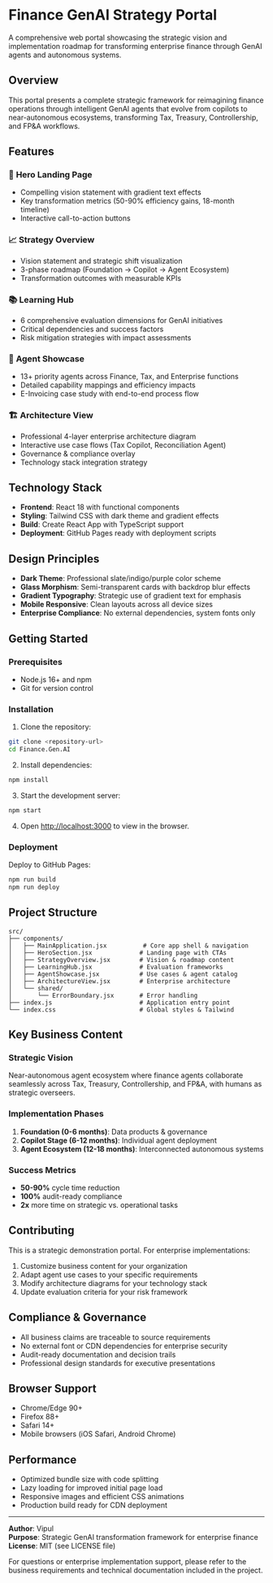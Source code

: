 # Finance GenAI Strategy Portal

A comprehensive web portal showcasing the strategic vision and implementation roadmap for transforming enterprise finance through GenAI agents and autonomous systems.

## Overview

This portal presents a complete strategic framework for reimagining finance operations through intelligent GenAI agents that evolve from copilots to near-autonomous ecosystems, transforming Tax, Treasury, Controllership, and FP&A workflows.

## Features

### 🎯 **Hero Landing Page**
- Compelling vision statement with gradient text effects
- Key transformation metrics (50-90% efficiency gains, 18-month timeline)
- Interactive call-to-action buttons

### 📈 **Strategy Overview** 
- Vision statement and strategic shift visualization
- 3-phase roadmap (Foundation → Copilot → Agent Ecosystem)
- Transformation outcomes with measurable KPIs

### 📚 **Learning Hub**
- 6 comprehensive evaluation dimensions for GenAI initiatives
- Critical dependencies and success factors
- Risk mitigation strategies with impact assessments

### 🤖 **Agent Showcase**
- 13+ priority agents across Finance, Tax, and Enterprise functions
- Detailed capability mappings and efficiency impacts
- E-Invoicing case study with end-to-end process flow

### 🏗️ **Architecture View**
- Professional 4-layer enterprise architecture diagram
- Interactive use case flows (Tax Copilot, Reconciliation Agent)
- Governance & compliance overlay
- Technology stack integration strategy

## Technology Stack

- **Frontend**: React 18 with functional components
- **Styling**: Tailwind CSS with dark theme and gradient effects
- **Build**: Create React App with TypeScript support
- **Deployment**: GitHub Pages ready with deployment scripts

## Design Principles

- **Dark Theme**: Professional slate/indigo/purple color scheme
- **Glass Morphism**: Semi-transparent cards with backdrop blur effects
- **Gradient Typography**: Strategic use of gradient text for emphasis
- **Mobile Responsive**: Clean layouts across all device sizes
- **Enterprise Compliance**: No external dependencies, system fonts only

## Getting Started

### Prerequisites
- Node.js 16+ and npm
- Git for version control

### Installation

1. Clone the repository:
```bash
git clone <repository-url>
cd Finance.Gen.AI
```

2. Install dependencies:
```bash
npm install
```

3. Start the development server:
```bash
npm start
```

4. Open [http://localhost:3000](http://localhost:3000) to view in the browser.

### Deployment

Deploy to GitHub Pages:
```bash
npm run build
npm run deploy
```

## Project Structure

```
src/
├── components/
│   ├── MainApplication.jsx          # Core app shell & navigation
│   ├── HeroSection.jsx             # Landing page with CTAs
│   ├── StrategyOverview.jsx        # Vision & roadmap content
│   ├── LearningHub.jsx             # Evaluation frameworks
│   ├── AgentShowcase.jsx           # Use cases & agent catalog
│   ├── ArchitectureView.jsx        # Enterprise architecture
│   └── shared/
│       └── ErrorBoundary.jsx       # Error handling
├── index.js                        # Application entry point
└── index.css                       # Global styles & Tailwind
```

## Key Business Content

### Strategic Vision
Near-autonomous agent ecosystem where finance agents collaborate seamlessly across Tax, Treasury, Controllership, and FP&A, with humans as strategic overseers.

### Implementation Phases
1. **Foundation (0-6 months)**: Data products & governance
2. **Copilot Stage (6-12 months)**: Individual agent deployment  
3. **Agent Ecosystem (12-18 months)**: Interconnected autonomous systems

### Success Metrics
- **50-90%** cycle time reduction
- **100%** audit-ready compliance
- **2x** more time on strategic vs. operational tasks

## Contributing

This is a strategic demonstration portal. For enterprise implementations:

1. Customize business content for your organization
2. Adapt agent use cases to your specific requirements  
3. Modify architecture diagrams for your technology stack
4. Update evaluation criteria for your risk framework

## Compliance & Governance

- All business claims are traceable to source requirements
- No external font or CDN dependencies for enterprise security
- Audit-ready documentation and decision trails
- Professional design standards for executive presentations

## Browser Support

- Chrome/Edge 90+
- Firefox 88+
- Safari 14+
- Mobile browsers (iOS Safari, Android Chrome)

## Performance

- Optimized bundle size with code splitting
- Lazy loading for improved initial page load
- Responsive images and efficient CSS animations
- Production build ready for CDN deployment

---

**Author**: Vipul  
**Purpose**: Strategic GenAI transformation framework for enterprise finance  
**License**: MIT (see LICENSE file)

For questions or enterprise implementation support, please refer to the business requirements and technical documentation included in the project.